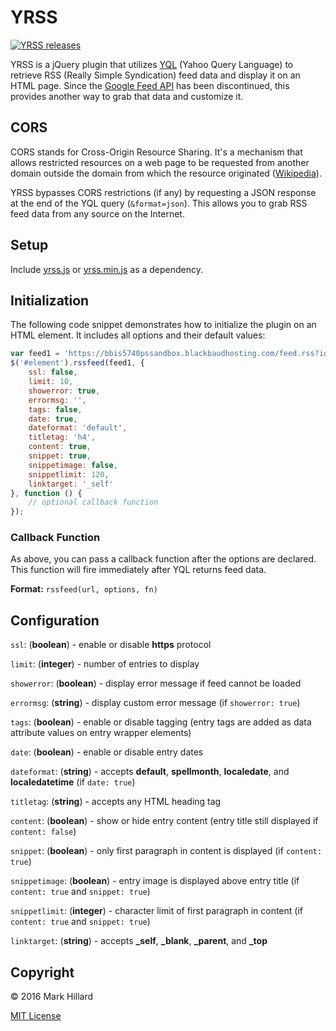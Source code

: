 # YRSS

[![YRSS releases](https://img.shields.io/github/release/bbClassic/YRSS.svg)](https://github.com/bbClassic/YRSS/releases)

YRSS is a jQuery plugin that utilizes [YQL](https://developer.yahoo.com/yql/) (Yahoo Query Language) to retrieve RSS (Really Simple Syndication) feed data and display it on an HTML page. Since the [Google Feed API](https://developers.google.com/feed/terms) has been discontinued, this provides another way to grab that data and customize it.

## CORS

CORS stands for Cross-Origin Resource Sharing. It's a mechanism that allows restricted resources on a web page to be requested from another domain outside the domain from which the resource originated ([Wikipedia](https://en.wikipedia.org/wiki/Cross-origin_resource_sharing)).

YRSS bypasses CORS restrictions (if any) by requesting a JSON response at the end of the YQL query (`&format=json`). This allows you to grab RSS feed data from any source on the Internet.

## Setup

Include [yrss.js](yrss.js) or [yrss.min.js](yrss.min.js) as a dependency.

## Initialization

The following code snippet demonstrates how to initialize the plugin on an HTML element. It includes all options and their default values:

```js
var feed1 = 'https://bbis5740pssandbox.blackbaudhosting.com/feed.rss?id=1';
$('#element').rssfeed(feed1, {
    ssl: false,
    limit: 10,
    showerror: true,
    errormsg: '',
    tags: false,
    date: true,
    dateformat: 'default',
    titletag: 'h4',
    content: true,
    snippet: true,
    snippetimage: false,
    snippetlimit: 120,
    linktarget: '_self'
}, function () {
    // optional callback function
});
```

### Callback Function

As above, you can pass a callback function after the options are declared. This function will fire immediately after YQL returns feed data.

**Format:** `rssfeed(url, options, fn)`

## Configuration

`ssl`: (**boolean**) - enable or disable **https** protocol

`limit`: (**integer**) - number of entries to display

`showerror`: (**boolean**) - display error message if feed cannot be loaded

`errormsg`: (**string**) - display custom error message (if `showerror: true`)

`tags`: (**boolean**) - enable or disable tagging (entry tags are added as data attribute values on entry wrapper elements)

`date`: (**boolean**) - enable or disable entry dates

`dateformat`: (**string**) - accepts **default**, **spellmonth**, **localedate**, and **localedatetime** (if `date: true`)

`titletag`: (**string**) - accepts any HTML heading tag

`content`: (**boolean**) - show or hide entry content (entry title still displayed if `content: false`)

`snippet`: (**boolean**) - only first paragraph in content is displayed (if `content: true`)

`snippetimage`: (**boolean**) - entry image is displayed above entry title (if `content: true` and `snippet: true`)

`snippetlimit`: (**integer**) - character limit of first paragraph in content (if `content: true` and `snippet: true`)

`linktarget`: (**string**) - accepts **_self**, **_blank**, **_parent**, and **_top**

## Copyright

&copy; 2016 Mark Hillard

[MIT License](LICENSE.md)
